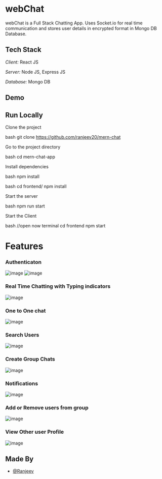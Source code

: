 ﻿# webChat
webChat is a Full Stack Chatting App.
Uses Socket.io for real time communication and stores user details in encrypted format in Mongo DB Database.
## Tech Stack

*Client:* React JS

*Server:* Node JS, Express JS

*Database:* Mongo DB
  
## Demo


## Run Locally

Clone the project

bash
  git clone https://github.com/ranjeev20/mern-chat


Go to the project directory

bash
  cd mern-chat-app


Install dependencies

bash
  npm install


bash
  cd frontend/
  npm install


Start the server

bash
  npm run start

Start the Client

bash
  //open now terminal
  cd frontend
  npm start


  
# Features

### Authenticaton

![image](https://user-images.githubusercontent.com/91145878/206858529-543819a9-b934-4e85-aae0-7dc837e2a47a.png)
![image](https://user-images.githubusercontent.com/91145878/206858560-67653354-c30b-4ad5-ada3-60885a743933.png)

### Real Time Chatting with Typing indicators

![image](https://user-images.githubusercontent.com/91145878/206861107-de4cc749-bb2d-4927-a72e-6203790acf9f.png)

### One to One chat
![image](https://user-images.githubusercontent.com/91145878/206861178-9f6de4b8-b291-478b-8cdd-b2bc3f561745.png)
### Search Users

![image](https://user-images.githubusercontent.com/91145878/206861200-7798f546-ba4b-4ea4-8801-c0fa3653c2b8.png)

### Create Group Chats

![image](https://user-images.githubusercontent.com/91145878/206861245-aac8d51f-32b9-4bf0-8691-e0ddbcf15b52.png)


### Notifications 

![image](https://user-images.githubusercontent.com/91145878/206861387-3f697a83-38ae-4cf8-9a10-934c1e89b659.png)

### Add or Remove users from group

![image](https://user-images.githubusercontent.com/91145878/206861425-f5912d7d-ec0b-41e0-9522-b64ca2343146.png)

### View Other user Profile
![image](https://user-images.githubusercontent.com/89444512/221395028-847f96b8-b4d7-4ccc-8048-009500f51659.png)

## Made By

- [@Ranjeev](https://github.com/ranjeev20)

